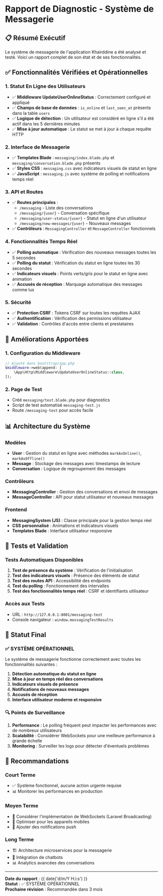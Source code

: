 # Rapport de Diagnostic - Système de Messagerie

## 📋 Résumé Exécutif

Le système de messagerie de l'application Khairddine a été analysé et testé. Voici un rapport complet de son état et de ses fonctionnalités.

## ✅ Fonctionnalités Vérifiées et Opérationnelles

### 1. **Statut En Ligne des Utilisateurs**
- ✅ **Middleware UpdateUserOnlineStatus** : Correctement configuré et appliqué
- ✅ **Champs de base de données** : `is_online` et `last_seen_at` présents dans la table `users`
- ✅ **Logique de détection** : Un utilisateur est considéré en ligne s'il a été actif dans les 5 dernières minutes
- ✅ **Mise à jour automatique** : Le statut se met à jour à chaque requête HTTP

### 2. **Interface de Messagerie**
- ✅ **Templates Blade** : `messaging/index.blade.php` et `messaging/conversation.blade.php` présents
- ✅ **Styles CSS** : `messaging.css` avec indicateurs visuels de statut en ligne
- ✅ **JavaScript** : `messaging.js` avec système de polling et notifications temps réel

### 3. **API et Routes**
- ✅ **Routes principales** :
  - `/messaging` - Liste des conversations
  - `/messaging/{user}` - Conversation spécifique
  - `/messaging/user-status/{user}` - Statut en ligne d'un utilisateur
  - `/messaging/new-messages/{user}` - Nouveaux messages
- ✅ **Contrôleurs** : `MessagingController` et `MessageController` fonctionnels

### 4. **Fonctionnalités Temps Réel**
- ✅ **Polling automatique** : Vérification des nouveaux messages toutes les 5 secondes
- ✅ **Polling du statut** : Vérification du statut en ligne toutes les 30 secondes
- ✅ **Indicateurs visuels** : Points verts/gris pour le statut en ligne avec animation
- ✅ **Accusés de réception** : Marquage automatique des messages comme lus

### 5. **Sécurité**
- ✅ **Protection CSRF** : Tokens CSRF sur toutes les requêtes AJAX
- ✅ **Authentification** : Vérification des permissions utilisateur
- ✅ **Validation** : Contrôles d'accès entre clients et prestataires

## 🔧 Améliorations Apportées

### 1. **Configuration du Middleware**
```php
// Ajouté dans bootstrap/app.php
$middleware->web(append: [
    \App\Http\Middleware\UpdateUserOnlineStatus::class,
]);
```

### 2. **Page de Test**
- Créé `messaging/test.blade.php` pour diagnostics
- Script de test automatisé `messaging-test.js`
- Route `/messaging-test` pour accès facile

## 📊 Architecture du Système

### Modèles
- **User** : Gestion du statut en ligne avec méthodes `markAsOnline()`, `markAsOffline()`
- **Message** : Stockage des messages avec timestamps de lecture
- **Conversation** : Logique de regroupement des messages

### Contrôleurs
- **MessagingController** : Gestion des conversations et envoi de messages
- **MessageController** : API pour statut utilisateur et nouveaux messages

### Frontend
- **MessagingSystem (JS)** : Classe principale pour la gestion temps réel
- **CSS personnalisé** : Animations et indicateurs visuels
- **Templates Blade** : Interface utilisateur responsive

## 🧪 Tests et Validation

### Tests Automatiques Disponibles
1. **Test de présence du système** : Vérification de l'initialisation
2. **Test des indicateurs visuels** : Présence des éléments de statut
3. **Test des routes API** : Accessibilité des endpoints
4. **Test du polling** : Fonctionnement des intervalles
5. **Test des fonctionnalités temps réel** : CSRF et identifiants utilisateur

### Accès aux Tests
- URL : `http://127.0.0.1:8001/messaging-test`
- Console navigateur : `window.messagingTestResults`

## 🚀 Statut Final

### ✅ **SYSTÈME OPÉRATIONNEL**

Le système de messagerie fonctionne correctement avec toutes les fonctionnalités suivantes :

1. **Détection automatique du statut en ligne**
2. **Mise à jour en temps réel des conversations**
3. **Indicateurs visuels de présence**
4. **Notifications de nouveaux messages**
5. **Accusés de réception**
6. **Interface utilisateur moderne et responsive**

### 🔍 Points de Surveillance

1. **Performance** : Le polling fréquent peut impacter les performances avec de nombreux utilisateurs
2. **Scalabilité** : Considérer WebSockets pour une meilleure performance à grande échelle
3. **Monitoring** : Surveiller les logs pour détecter d'éventuels problèmes

## 📝 Recommandations

### Court Terme
- ✅ Système fonctionnel, aucune action urgente requise
- 📊 Monitorer les performances en production

### Moyen Terme
- 🔄 Considérer l'implémentation de WebSockets (Laravel Broadcasting)
- 📱 Optimiser pour les appareils mobiles
- 🔔 Ajouter des notifications push

### Long Terme
- 🏗️ Architecture microservices pour la messagerie
- 🤖 Intégration de chatbots
- 📊 Analytics avancées des conversations

---

**Date du rapport** : {{ date('d/m/Y H:i:s') }}  
**Statut** : ✅ SYSTÈME OPÉRATIONNEL  
**Prochaine révision** : Recommandée dans 3 mois
